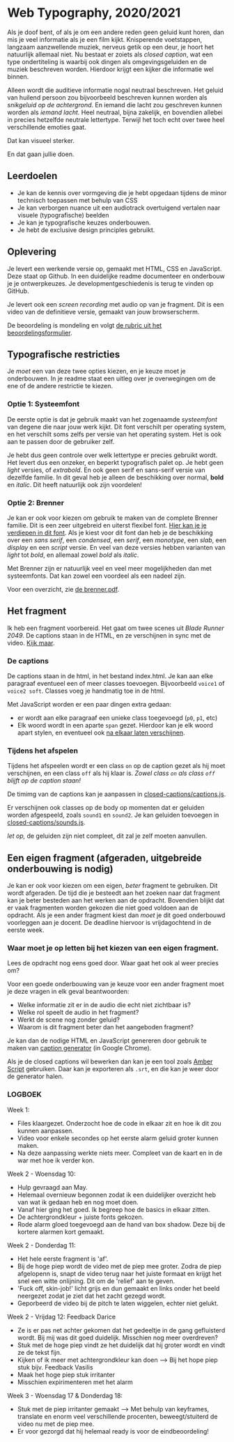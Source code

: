 # Web Typography, 2020/2021

Als je doof bent, of als je om een andere reden geen geluid kunt horen, dan mis je veel informatie als je een film kijkt. Knisperende voetstappen, langzaam aanzwellende muziek, nerveus getik op een deur, je hoort het natuurlijk allemaal niet. Nu bestaat er zoiets als *closed caption*, wat een type ondertiteling is waarbij ook dingen als omgevingsgeluiden en de muziek beschreven worden. Hierdoor krijgt een kijker die informatie wel binnen.

Alleen wordt die auditieve informatie nogal neutraal beschreven. Het geluid van huilend persoon zou bijvoorbeeld beschreven kunnen worden als *snikgeluid op de achtergrond*. En iemand die lacht zou geschreven kunnen worden als *iemand lacht.* Heel neutraal, bijna zakelijk, en bovendien allebei in precies hetzelfde neutrale lettertype. Terwijl het toch echt over twee heel verschillende emoties gaat. 

Dat kan visueel sterker. 

En dat gaan jullie doen.

## Leerdoelen

- Je kan de kennis over vormgeving die je hebt opgedaan tijdens de minor technisch toepassen met behulp van CSS
- Je kan verborgen nuance uit een audiotrack overtuigend vertalen naar visuele (typografische) beelden
- Je kan je typografische keuzes onderbouwen.
- Je hebt de exclusive design principles gebruikt.

## Oplevering

Je levert een werkende versie op, gemaakt met HTML, CSS en JavaScript. Deze staat op Github. In een duidelijke readme documenteer en onderbouw je je ontwerpkeuzes. Je developmentgeschiedenis is terug te vinden op GitHub.

Je levert ook een *screen recording* met audio op van je fragment. Dit is een video van de definitieve versie, gemaakt van jouw browserscherm.

De beoordeling is mondeling en volgt [de rubric uit het beoordelingsformulier](web-typografie-beoordeling.pdf).

## Typografische restricties

Je *moet* een van deze twee opties kiezen, en je keuze moet je onderbouwen. In je readme staat een uitleg over je overwegingen om de ene of de andere restrictie te kiezen.

### Optie 1: Systeemfont

De eerste optie is dat je gebruik maakt van het zogenaamde *systeemfont* van degene die naar jouw werk kijkt. Dit font verschilt per operating system, en het verschilt soms zelfs per versie van het operating system. Het is ook aan te passen door de gebruiker zelf. 

Je hebt dus geen controle over welk lettertype er precies gebruikt wordt. Het levert dus een onzeker, en beperkt typografisch palet op. Je hebt geen *light* versies, of *extrabold*. En ook geen serif en sans-serif versie van dezelfde familie. In dit geval heb je alleen de beschikking over normal, **bold** en _italic_. Dit heeft natuurlijk ook zijn voordelen!

### Optie 2: Brenner

Je kan er ook voor kiezen om gebruik te maken van de complete Brenner familie. Dit is een zeer uitgebreid en uiterst flexibel font. [Hier kan je je verdiepen in dit font](https://www.typotheque.com/blog/brenner_an_unusual_typeface_family_with_distinct_voices). Als je kiest voor dit font dan heb je de beschikking over een *sans serif*, een *condensed*, een *serif*, een *monotype*, een *slab*, een *display* en een *script* versie. En veel van deze versies hebben varianten van *light* tot *bold*, en allemaal zowel *bold* als *italic*.

Met Brenner zijn er natuurlijk veel en veel meer mogelijkheden dan met systeemfonts. Dat kan zowel een voordeel als een nadeel zijn. 

Voor een overzicht, zie [de brenner.pdf](brenner.pdf).

## Het fragment

Ik heb een fragment voorbereid. Het gaat om twee scenes uit *Blade Runner 2049*. De captions staan in de HTML, en ze verschijnen in sync met de video. [Kijk maar](closed-captions/index.html).

### De captions

De captions staan in de html, in het bestand index.html. Je kan aan elke paragraaf eventueel een of meer classes toevoegen. Bijvoorbeeld `voice1` of `voice2 soft`. Classes voeg je handmatig toe in de html.

Met JavaScript worden er een paar dingen extra gedaan: 

- er wordt aan elke paragraaf een unieke class toegevoegd (`p0`, `p1`, etc)
- Elk woord wordt in een aparte `span` gezet. Hierdoor kan je elk woord apart stylen, en eventueel ook [na elkaar laten verschijnen](https://github.com/cmda-minor-vid/web-typography-18-19/blob/master/closed-captions/css.css#L41).

### Tijdens het afspelen

Tijdens het afspeelen wordt er een class `on` op de caption gezet als hij moet verschijnen, en een class `off` als hij klaar is. *Zowel class `on` als class `off` blijft op de caption staan!*

De timimg van de captions kan je aanpassen in [closed-captions/captions.js](closed-captions/captions.js).

Er verschijnen ook classes op de body op momenten dat er geluiden worden afgespeeld, zoals `sound1` en `sound2`. Je kan geluiden toevoegen in [closed-captions/sounds.js](closed-captions/sounds.js).

*let op,* de geluiden zijn niet compleet, dit zal je zelf moeten aanvullen.

## Een eigen fragment (afgeraden, uitgebreide onderbouwing is nodig)

Je kan er ook voor kiezen om een eigen, *beter* fragment te gebruiken. Dit wordt afgeraden. De tijd die je besteedt aan het zoeken naar dat fragment kan je beter besteden aan het werken aan de opdracht. Bovendien blijkt dat er vaak fragmenten worden gekozen die niet goed voldoen aan de opdracht. Als je een ander fragment kiest dan *moet* je dit goed onderbouwd voorleggen aan je docent. De deadline hiervoor is vrijdagochtend in de eerste week.

### Waar moet je op letten bij het kiezen van een eigen fragment.
Lees de opdracht nog eens goed door. Waar gaat het ook al weer precies om? 

Voor een goede onderbouwing van je keuze voor een ander fragment moet je deze vragen in elk geval beantwoorden:

- Welke informatie zit er in de audio die echt niet zichtbaar is?
- Welke rol speelt de audio in het fragment?
- Werkt de scene nog zonder geluid?
- Waarom is dit fragment beter dan het aangeboden fragment?

Je kan dan de nodige HTML en JavaScript genereren door gebruik te maken van [caption generator](https://cmda-minor-vid.github.io/web-typography-18-19/generator/) (in Google Chrome). 

Als je de closed captions wil bewerken dan kan je een tool zoals [Amber Script](https://www.amberscript.com/en) gebruiken. Daar kan je exporteren als `.srt`, en die kan je weer door de generator halen.



### LOGBOEK

Week 1:
- Files klaargezet. Onderzocht hoe de code in elkaar zit en hoe ik dit zou kunnen aanpassen. 
- Video voor enkele secondes op het eerste alarm geluid groter kunnen maken.
- Na deze aanpassing werkte niets meer. Compleet van de kaart en in de war met hoe ik verder kon.

Week 2 - Woensdag 10:
- Hulp gevraagd aan May.
- Helemaal overnieuw begonnen zodat ik een duidelijker overzicht heb van wat ik gedaan heb en nog moet doen.
- Vanaf hier ging het goed. Ik begreep hoe de basics in elkaar zitten.
- De achtergrondkleur + juiste fonts gekozen.
- Rode alarm gloed toegevoegd aan de hand van box shadow. Deze bij de kortere alarmen kort gemaakt.

Week 2 - Donderdag 11:
- Het hele eerste fragment is 'af'.
- Bij de hoge piep wordt de video met de piep mee groter. Zodra de piep afgelopenn is, snapt de video terug naar het juiste formaat en krijgt het snel een witte onlijning. Dit om de 'relief' aan te geven. 
- 'Fuck off, skin-job!' licht grijs en dun gemaakt en links onder het beeld neergezet zodat je ziet dat het zacht gezegd wordt. 
- Geporbeerd de video bij de pitch te laten wiggelen, echter niet gelukt.

Week 2 - Vrijdag 12:
Feedback Darice
- Ze is er pas net achter gekomen dat het gedeeltje in de gang gefluisterd wordt. Bij mij was dit goed duidelijk. Misschien nog meer overdreven?
- Stuk met de hoge piep vindt ze het duidelijk dat hij groter wordt en vindt ze de tekst fijn. 
- Kijken of ik meer met achtergrondkleur kan doen --> Bij het hope piep stuk bijv. 
Feedback Vasilis
- Maak het hoge piep stuk irritanter
- Misschien expirimenteren met het alarm

Week 3 - Woensdag 17 & Donderdag 18:
- Stuk met de piep irritanter gemaakt --> Met behulp van keyframes, translate en enorm veel verschillende procenten, beweegt/stuiterd de video nu met de piep mee.
- Er voor gezorgd dat hij helemaal ready is voor de eindbeoordeling!
